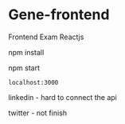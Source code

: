 # Gene-frontend

Frontend Exam Reactjs

npm install

npm start


```
localhost:3000
```

linkedin - hard to connect the api

twitter - not finish

